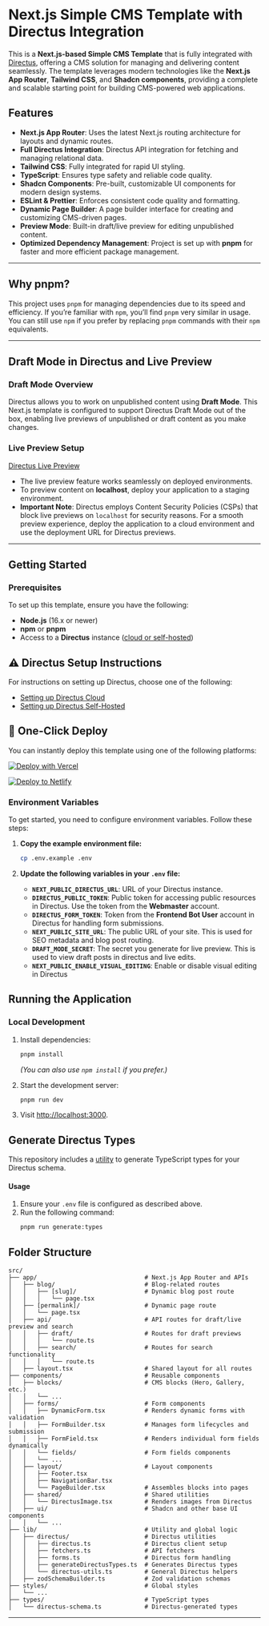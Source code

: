 # Next.js Simple CMS Template with Directus Integration

This is a **Next.js-based Simple CMS Template** that is fully integrated with [Directus](https://directus.io/), offering
a CMS solution for managing and delivering content seamlessly. The template leverages modern technologies like the
**Next.js App Router**, **Tailwind CSS**, and **Shadcn components**, providing a complete and scalable starting point
for building CMS-powered web applications.

## **Features**

- **Next.js App Router**: Uses the latest Next.js routing architecture for layouts and dynamic routes.
- **Full Directus Integration**: Directus API integration for fetching and managing relational data.
- **Tailwind CSS**: Fully integrated for rapid UI styling.
- **TypeScript**: Ensures type safety and reliable code quality.
- **Shadcn Components**: Pre-built, customizable UI components for modern design systems.
- **ESLint & Prettier**: Enforces consistent code quality and formatting.
- **Dynamic Page Builder**: A page builder interface for creating and customizing CMS-driven pages.
- **Preview Mode**: Built-in draft/live preview for editing unpublished content.
- **Optimized Dependency Management**: Project is set up with **pnpm** for faster and more efficient package management.

---

## **Why pnpm?**

This project uses `pnpm` for managing dependencies due to its speed and efficiency. If you’re familiar with `npm`,
you’ll find `pnpm` very similar in usage. You can still use `npm` if you prefer by replacing `pnpm` commands with their
`npm` equivalents.

---

## **Draft Mode in Directus and Live Preview**

### **Draft Mode Overview**

Directus allows you to work on unpublished content using **Draft Mode**. This Next.js template is configured to support
Directus Draft Mode out of the box, enabling live previews of unpublished or draft content as you make changes.

### **Live Preview Setup**

[Directus Live Preview](https://docs.directus.io/guides/headless-cms/live-preview/nextjs.html)

- The live preview feature works seamlessly on deployed environments.
- To preview content on **localhost**, deploy your application to a staging environment.
- **Important Note**: Directus employs Content Security Policies (CSPs) that block live previews on `localhost` for
  security reasons. For a smooth preview experience, deploy the application to a cloud environment and use the
  deployment URL for Directus previews.

---

## **Getting Started**

### Prerequisites

To set up this template, ensure you have the following:

- **Node.js** (16.x or newer)
- **npm** or **pnpm**
- Access to a **Directus** instance ([cloud or self-hosted](../../README.md))

## ⚠️ Directus Setup Instructions

For instructions on setting up Directus, choose one of the following:

- [Setting up Directus Cloud](https://github.com/directus-labs/starters?tab=readme-ov-file#using-directus-with-a-cloud-instance-recommended)
- [Setting up Directus Self-Hosted](https://github.com/directus-labs/starters?tab=readme-ov-file#using-directus-locally)

## 🚀 One-Click Deploy

You can instantly deploy this template using one of the following platforms:

[![Deploy with Vercel](https://vercel.com/button)](https://vercel.com/new/clone?repository-url=https://github.com/directus-labs/starters/tree/main/cms/nextjs&env=NEXT_PUBLIC_DIRECTUS_URL,NEXT_PUBLIC_SITE_URL,DIRECTUS_PUBLIC_TOKEN,NEXT_PUBLIC_ENABLE_VISUAL_EDITING)

[![Deploy to Netlify](https://www.netlify.com/img/deploy/button.svg)](https://app.netlify.com/start/deploy?repository=https://github.com/directus-labs/starters&branch=main&create_from_path=cms/nextjs)


### **Environment Variables**

To get started, you need to configure environment variables. Follow these steps:

1. **Copy the example environment file:**

   ```bash
   cp .env.example .env
   ```

2. **Update the following variables in your `.env` file:**

   - **`NEXT_PUBLIC_DIRECTUS_URL`**: URL of your Directus instance.
   - **`DIRECTUS_PUBLIC_TOKEN`**: Public token for accessing public resources in Directus. Use the token from the
     **Webmaster** account.
   - **`DIRECTUS_FORM_TOKEN`**: Token from the **Frontend Bot User** account in Directus for handling form submissions.
   - **`NEXT_PUBLIC_SITE_URL`**: The public URL of your site. This is used for SEO metadata and blog post routing.
   - **`DRAFT_MODE_SECRET`**: The secret you generate for live preview. This is used to view draft posts in directus and
     live edits.
   - **`NEXT_PUBLIC_ENABLE_VISUAL_EDITING`**: Enable or disable visual editing in Directus

## **Running the Application**

### Local Development

1. Install dependencies:

   ```bash
   pnpm install
   ```

   _(You can also use `npm install` if you prefer.)_

2. Start the development server:

   ```bash
   pnpm run dev
   ```

3. Visit [http://localhost:3000](http://localhost:3000).

## Generate Directus Types

This repository includes a [utility](https://www.npmjs.com/package/directus-sdk-typegen) to generate TypeScript types
for your Directus schema.

#### Usage

1. Ensure your `.env` file is configured as described above.
2. Run the following command:
   ```bash
   pnpm run generate:types
   ```

## Folder Structure

```
src/
├── app/                              # Next.js App Router and APIs
│   ├── blog/                         # Blog-related routes
│   │   ├── [slug]/                   # Dynamic blog post route
│   │   │   └── page.tsx
│   ├── [permalink]/                  # Dynamic page route
│   │   └── page.tsx
│   ├── api/                          # API routes for draft/live preview and search
│   │   ├── draft/                    # Routes for draft previews
│   │   │   └── route.ts
│   │   ├── search/                   # Routes for search functionality
│   │   │   └── route.ts
│   ├── layout.tsx                    # Shared layout for all routes
├── components/                       # Reusable components
│   ├── blocks/                       # CMS blocks (Hero, Gallery, etc.)
│   │   └── ...
│   ├── forms/                        # Form components
│   │   ├── DynamicForm.tsx           # Renders dynamic forms with validation
│   │   ├── FormBuilder.tsx           # Manages form lifecycles and submission
│   │   ├── FormField.tsx             # Renders individual form fields dynamically
│   │   └── fields/                   # Form fields components
│   │   └── ...
│   ├── layout/                       # Layout components
│   │   ├── Footer.tsx
│   │   ├── NavigationBar.tsx
│   │   └── PageBuilder.tsx           # Assembles blocks into pages
│   ├── shared/                       # Shared utilities
│   │   └── DirectusImage.tsx         # Renders images from Directus
│   ├── ui/                           # Shadcn and other base UI components
│   │   └── ...
├── lib/                              # Utility and global logic
│   ├── directus/                     # Directus utilities
│   │   ├── directus.ts               # Directus client setup
│   │   ├── fetchers.ts               # API fetchers
│   │   ├── forms.ts                  # Directus form handling
│   │   ├── generateDirectusTypes.ts  # Generates Directus types
│   │   └── directus-utils.ts         # General Directus helpers
│   ├── zodSchemaBuilder.ts           # Zod validation schemas
├── styles/                           # Global styles
│   └── ...
├── types/                            # TypeScript types
│   └── directus-schema.ts            # Directus-generated types
```

---
